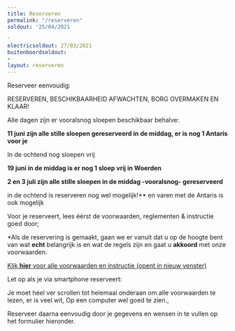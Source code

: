 ```yaml
---
title: Reserveren
permalink: "/reserveren"
soldout: '25/04/2021

'
electricsoldout: 27/03/2021
buitenboordsoldout:
- 
layout: reserveren
---
```



Reserveer eenvoudig:

RESERVEREN, BESCHIKBAARHEID AFWACHTEN, BORG OVERMAKEN EN KLAAR! 

Alle dagen zijn er vooralsnog sloepen beschikbaar behalve:


**11 juni zijn alle stille sloepen gereserveerd in de middag, er is nog 1 Antaris voor je**

In de ochtend nog sloepen vrij 
 
 
**19 juni in de middag is er nog 1 sloep vrij in Woerden** 

**2 en 3 juli zijn alle stille sloepen in de middag -vooralsnog-  gereserveerd**

in de ochtend is reserveren nog wel mogelijk!** en varen met de Antaris is ook mogelijk


Voor je reserveert, lees éérst de voorwaarden, reglementen & instructie goed door;

*Als de reservering is gemaakt, gaan we er vanuit dat u op de hoogte bent van wat **echt** belangrijk is en wat de regels zijn  en gaat u **akkoord** met onze voorwaarden.

[Klik **hier** voor alle voorwaarden en instructie (opent in nieuw venster)](http://descheepsjongens.nl/voorwaarden)

Let op als je via smartphone reserveert: 

Je moet héel ver scrollen tot helemaal onderaan om alle voorwaarden te lezen, er is veel wit, Op een computer wel goed te zien., 

Reserveer daarna eenvoudig door je gegevens en wensen in te vullen op het formulier hieronder.
